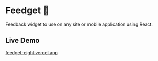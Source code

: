 # Feedget 🔭

Feedback widget to use on any site or mobile application using React.

## Live Demo

[feedget-eight.vercel.app](feedget-eight.vercel.app)
